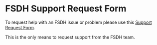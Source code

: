 # FSDH Support Request Form

To request help with an FSDH issue or problem please use this [Support Request Form](https://forms.office.com/r/fTB6n7nLCB). 

This is the only means to request support from the FSDH team.

